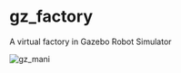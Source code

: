# gz_factory
A virtual factory in Gazebo Robot Simulator

![gz_mani](https://github.com/bus710/gz_factory/screenshots/gz_mani.jpg)
